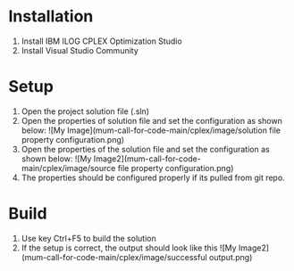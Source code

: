 # Installation
1. Install IBM ILOG CPLEX Optimization Studio
2. Install Visual Studio Community

# Setup
1. Open the project solution file (.sln)
2. Open the properties of solution file and set the configuration as shown below:
![My Image](mum-call-for-code-main/cplex/image/solution file property configuration.png)
3. Open the properties of the solution file and set the configuration as shown below:
![My Image2](mum-call-for-code-main/cplex/image/source file property configuration.png)
4. The properties should be configured properly if its pulled from git repo.
# Build
1. Use key Ctrl+F5 to build the solution
2. If the setup is correct, the output should look like this
![My Image2](mum-call-for-code-main/cplex/image/successful output.png)
